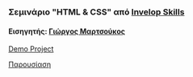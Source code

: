 ### Σεμινάριο "HTML & CSS" από [Invelop Skills](https://invelopskills.gr/)

#### Εισηγητής: [Γιώργος Μαρτσούκος](http://georgemartsoukos.com/)

[Demo Project](https://geomarts.github.io/html-css-seminar)

[Παρουσίαση](https://codepen.io/georgemarts/full/pQvbqp/)
